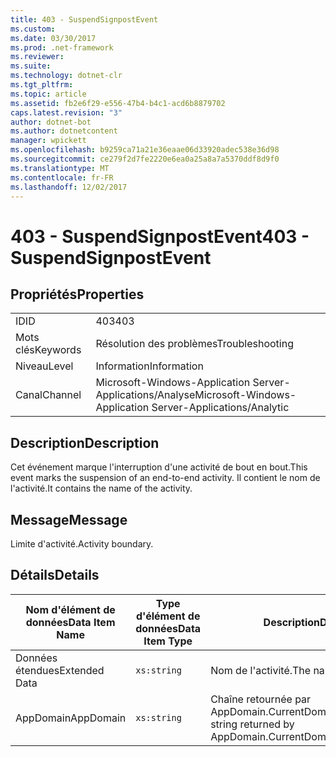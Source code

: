 ```yaml
---
title: 403 - SuspendSignpostEvent
ms.custom: 
ms.date: 03/30/2017
ms.prod: .net-framework
ms.reviewer: 
ms.suite: 
ms.technology: dotnet-clr
ms.tgt_pltfrm: 
ms.topic: article
ms.assetid: fb2e6f29-e556-47b4-b4c1-acd6b8879702
caps.latest.revision: "3"
author: dotnet-bot
ms.author: dotnetcontent
manager: wpickett
ms.openlocfilehash: b9259ca71a21e36eaae06d33920adec538e36d98
ms.sourcegitcommit: ce279f2d7fe2220e6ea0a25a8a7a5370ddf8d9f0
ms.translationtype: MT
ms.contentlocale: fr-FR
ms.lasthandoff: 12/02/2017
---
```

# <a name="403---suspendsignpostevent"></a><span data-ttu-id="d71ec-102">403 - SuspendSignpostEvent</span><span class="sxs-lookup"><span data-stu-id="d71ec-102">403 - SuspendSignpostEvent</span></span>
## <a name="properties"></a><span data-ttu-id="d71ec-103">Propriétés</span><span class="sxs-lookup"><span data-stu-id="d71ec-103">Properties</span></span>  
  
|||  
|-|-|  
|<span data-ttu-id="d71ec-104">ID</span><span class="sxs-lookup"><span data-stu-id="d71ec-104">ID</span></span>|<span data-ttu-id="d71ec-105">403</span><span class="sxs-lookup"><span data-stu-id="d71ec-105">403</span></span>|  
|<span data-ttu-id="d71ec-106">Mots clés</span><span class="sxs-lookup"><span data-stu-id="d71ec-106">Keywords</span></span>|<span data-ttu-id="d71ec-107">Résolution des problèmes</span><span class="sxs-lookup"><span data-stu-id="d71ec-107">Troubleshooting</span></span>|  
|<span data-ttu-id="d71ec-108">Niveau</span><span class="sxs-lookup"><span data-stu-id="d71ec-108">Level</span></span>|<span data-ttu-id="d71ec-109">Information</span><span class="sxs-lookup"><span data-stu-id="d71ec-109">Information</span></span>|  
|<span data-ttu-id="d71ec-110">Canal</span><span class="sxs-lookup"><span data-stu-id="d71ec-110">Channel</span></span>|<span data-ttu-id="d71ec-111">Microsoft-Windows-Application Server-Applications/Analyse</span><span class="sxs-lookup"><span data-stu-id="d71ec-111">Microsoft-Windows-Application Server-Applications/Analytic</span></span>|  
  
## <a name="description"></a><span data-ttu-id="d71ec-112">Description</span><span class="sxs-lookup"><span data-stu-id="d71ec-112">Description</span></span>  
 <span data-ttu-id="d71ec-113">Cet événement marque l'interruption d'une activité de bout en bout.</span><span class="sxs-lookup"><span data-stu-id="d71ec-113">This event marks the suspension of an end-to-end activity.</span></span> <span data-ttu-id="d71ec-114">Il contient le nom de l'activité.</span><span class="sxs-lookup"><span data-stu-id="d71ec-114">It contains the name of the activity.</span></span>  
  
## <a name="message"></a><span data-ttu-id="d71ec-115">Message</span><span class="sxs-lookup"><span data-stu-id="d71ec-115">Message</span></span>  
 <span data-ttu-id="d71ec-116">Limite d'activité.</span><span class="sxs-lookup"><span data-stu-id="d71ec-116">Activity boundary.</span></span>  
  
## <a name="details"></a><span data-ttu-id="d71ec-117">Détails</span><span class="sxs-lookup"><span data-stu-id="d71ec-117">Details</span></span>  
  
|<span data-ttu-id="d71ec-118">Nom d'élément de données</span><span class="sxs-lookup"><span data-stu-id="d71ec-118">Data Item Name</span></span>|<span data-ttu-id="d71ec-119">Type d'élément de données</span><span class="sxs-lookup"><span data-stu-id="d71ec-119">Data Item Type</span></span>|<span data-ttu-id="d71ec-120">Description</span><span class="sxs-lookup"><span data-stu-id="d71ec-120">Description</span></span>|  
|--------------------|--------------------|-----------------|  
|<span data-ttu-id="d71ec-121">Données étendues</span><span class="sxs-lookup"><span data-stu-id="d71ec-121">Extended Data</span></span>|`xs:string`|<span data-ttu-id="d71ec-122">Nom de l'activité.</span><span class="sxs-lookup"><span data-stu-id="d71ec-122">The name of the activity.</span></span>|  
|<span data-ttu-id="d71ec-123">AppDomain</span><span class="sxs-lookup"><span data-stu-id="d71ec-123">AppDomain</span></span>|`xs:string`|<span data-ttu-id="d71ec-124">Chaîne retournée par AppDomain.CurrentDomain.FriendlyName.</span><span class="sxs-lookup"><span data-stu-id="d71ec-124">The string returned by AppDomain.CurrentDomain.FriendlyName.</span></span>|
